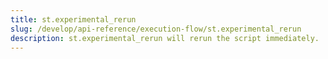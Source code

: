 ```yaml
---
title: st.experimental_rerun
slug: /develop/api-reference/execution-flow/st.experimental_rerun
description: st.experimental_rerun will rerun the script immediately.
---
```


<Autofunction function="streamlit.experimental_rerun" deprecated={true} deprecatedText="<code>st.experimental_rerun</code> was deprecated in version 1.27.0. Use <a href='/develop/api-reference/execution-flow/st.rerun'><code>st.rerun</code></a> instead."/>
